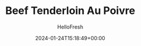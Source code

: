 ---
draft: true # Use this only for setting draft status
hidden: false # Use this to hide unwanted recipes
slug: # <post-title>
title: 'Beef Tenderloin Au Poivre'
description: "Au Poivre is a staple on french bistro menus for a reason, it’s delicious! This dish may sound fancy but It’s simply a peppercorn crusted steak that is seared, creating a delicious zingy crust that pairs perfectly with the juicy meat. Then it's topped with an elegant peppery sauce that is rich with flavor from our demi-glace and finished with butter. Served with golden potato wedges and roasted green beans, it's a complete elegant meal. Bonus points for making you feel like you just landed in Pari!"
image: https://img.hellofresh.com/f_auto,fl_lossy,q_auto,w_1200/hellofresh_s3/image/5e9dd2acdce37f500e339c1e-9eb4d924.jpg
date: 2024-01-24T15:18:49+00:00
author: HelloFresh

tags: []
categories: "main course"
cuisines: "American"
allergens: ['Milk']

calories: 580
preptime: ['40 minutes']
cooktime: # 180 = 3 Hours | In minutes
totaltime: PT40M
servings: 2

links:
  - description: "Au Poivre is a staple on french bistro menus for a reason, it’s delicious! This dish may sound fancy but It’s simply a peppercorn crusted steak that is seared, creating a delicious zingy crust that pairs perfectly with the juicy meat. Then it's topped with an elegant peppery sauce that is rich with flavor from our demi-glace and finished with butter. Served with golden potato wedges and roasted green beans, it's a complete elegant meal. Bonus points for making you feel like you just landed in Pari!"
    website: https://www.hellofresh.com/recipes/beef-tenderloin-au-poivre-5e9dd2acdce37f500e339c1e
    image: https://img.hellofresh.com/f_auto,fl_lossy,q_auto,w_1200/hellofresh_s3/image/5e9dd2acdce37f500e339c1e-9eb4d924.jpg
 
weight: # 1 | You can add weight to some posts to override the default sorting (date descending)

comments: false # Keep False

ingredients: ['12 ounce Yukon Gold Potatoes', '6 ounce Green Beans', '1 unit Shallot', '1 tablespoon Black Peppercorns', '¼ ounce Chives', '10 ounce Beef Tenderloin Filets', '1 unit Beef Demi-Glace', '4 teaspoon Vegetable Oil', '2 tablespoon Butter', ' Salt', ' Pepper']

instructionTitles: ['Prep', 'Roast Potatoes', 'Roast Green Beans', 'Cook Beef', 'Make Sauce', 'Serve']
instructions: ['Adjust rack to top position (top and bottom positions for 4 servings) and preheat oven to 425 degrees. Wash and dry all produce. Cut potatoes into ½-inch-thick wedges. Trim green beans, if necessary. Halve, peel, and mince shallot until you have 2 TBSP. Place peppercorns in a zip-close bag; crush with a rolling pin or a heavy-bottomed pan. Thinly slice chives.', 'Toss potatoes on a baking sheet with a large drizzle of oil and a large pinch of salt and pepper. Roast on top rack until lightly browned, 10 minutes (you’ll add more to the sheet then).', 'Once potatoes are lightly browned, remove sheet from oven. Push potatoes to one side. Carefully toss green beans on empty side with a drizzle of oil and a pinch of salt and pepper. (For 4 servings, leave potatoes roasting and add green beans to a second sheet; roast on bottom rack.) Return to oven until veggies are browned and tender, 10-15 minutes more.', 'While veggies roast, pat beef dry with paper towels; season all over with salt and pepper. Heat a drizzle of oil in a medium pan over medium-high heat. Add beef and cook to desired doneness, 4-7 minutes per side. Turn off heat; transfer to a plate and let rest for 5 minutes. Wash out pan.', 'Melt 1 TBSP butter in same pan over medium heat. Add minced shallot and cook, stirring, until slightly softened, 1 minute. Add demi-glace, ¼ cup water (⅓ cup for 4 servings), ½ tsp crushed peppercorns (1 tsp for 4; be sure to measure), and any resting juices from beef. Simmer until slightly thickened, 2-3 minutes. Turn off heat. Stir in another 1 TBSP butter (2 TBSP for 4)and half the chives. Season with salt and more peppercorns if desired.', 'Divide potatoes, green beans, and beef between plates. Top beef with sauce. Sprinkle with remaining chives and serve.']
---